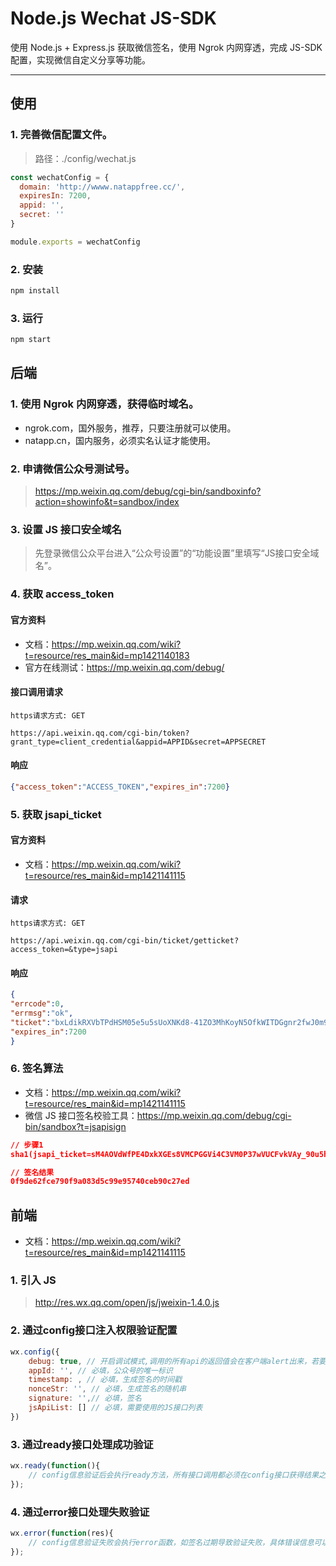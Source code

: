 # Node.js Wechat JS-SDK

使用 Node.js + Express.js 获取微信签名，使用 Ngrok 内网穿透，完成 JS-SDK 配置，实现微信自定义分享等功能。

----

## 使用

### 1. 完善微信配置文件。

> 路径：./config/wechat.js

```js
const wechatConfig = {
  domain: 'http://wwww.natappfree.cc/',
  expiresIn: 7200,
  appid: '',
  secret: ''
}

module.exports = wechatConfig
```

### 2. 安装

```bash
npm install
```

### 3. 运行

```bash
npm start
```

## 后端

### 1. 使用 Ngrok 内网穿透，获得临时域名。

* ngrok.com，国外服务，推荐，只要注册就可以使用。
* natapp.cn，国内服务，必须实名认证才能使用。

### 2. 申请微信公众号测试号。

> https://mp.weixin.qq.com/debug/cgi-bin/sandboxinfo?action=showinfo&t=sandbox/index

### 3. 设置 JS 接口安全域名

> 先登录微信公众平台进入“公众号设置”的“功能设置”里填写“JS接口安全域名”。

### 4. 获取 access_token

#### 官方资料

* 文档：https://mp.weixin.qq.com/wiki?t=resource/res_main&id=mp1421140183
* 官方在线测试：https://mp.weixin.qq.com/debug/

#### 接口调用请求

```
https请求方式: GET

https://api.weixin.qq.com/cgi-bin/token?grant_type=client_credential&appid=APPID&secret=APPSECRET
```

#### 响应

```json
{"access_token":"ACCESS_TOKEN","expires_in":7200}
```


### 5. 获取 jsapi_ticket

#### 官方资料

* 文档：https://mp.weixin.qq.com/wiki?t=resource/res_main&id=mp1421141115


#### 请求

```
https请求方式: GET

https://api.weixin.qq.com/cgi-bin/ticket/getticket?access_token=&type=jsapi
```


#### 响应

```json
{
"errcode":0,
"errmsg":"ok",
"ticket":"bxLdikRXVbTPdHSM05e5u5sUoXNKd8-41ZO3MhKoyN5OfkWITDGgnr2fwJ0m9E8NYzWKVZvdVtaUgWvsdshFKA",
"expires_in":7200
}
```


### 6. 签名算法

* 文档：https://mp.weixin.qq.com/wiki?t=resource/res_main&id=mp1421141115
* 微信 JS 接口签名校验工具：https://mp.weixin.qq.com/debug/cgi-bin/sandbox?t=jsapisign


```json
// 步骤1
sha1(jsapi_ticket=sM4AOVdWfPE4DxkXGEs8VMCPGGVi4C3VM0P37wVUCFvkVAy_90u5h9nbSlYy3-Sl-HhTdfl2fzFy1AOcHKP7qg&noncestr=Wm3WZYTPz0wzccnW&timestamp=1414587457&url=http://mp.weixin.qq.com?params=value)

// 签名结果
0f9de62fce790f9a083d5c99e95740ceb90c27ed
```

## 前端

* 文档：https://mp.weixin.qq.com/wiki?t=resource/res_main&id=mp1421141115


### 1. 引入 JS

> http://res.wx.qq.com/open/js/jweixin-1.4.0.js

### 2. 通过config接口注入权限验证配置

```js
wx.config({
    debug: true, // 开启调试模式,调用的所有api的返回值会在客户端alert出来，若要查看传入的参数，可以在pc端打开，参数信息会通过log打出，仅在pc端时才会打印。
    appId: '', // 必填，公众号的唯一标识
    timestamp: , // 必填，生成签名的时间戳
    nonceStr: '', // 必填，生成签名的随机串
    signature: '',// 必填，签名
    jsApiList: [] // 必填，需要使用的JS接口列表
})
```

### 3. 通过ready接口处理成功验证

```js
wx.ready(function(){
    // config信息验证后会执行ready方法，所有接口调用都必须在config接口获得结果之后，config是一个客户端的异步操作，所以如果需要在页面加载时就调用相关接口，则须把相关接口放在ready函数中调用来确保正确执行。对于用户触发时才调用的接口，则可以直接调用，不需要放在ready函数中。
});
```

### 4. 通过error接口处理失败验证

```js
wx.error(function(res){
    // config信息验证失败会执行error函数，如签名过期导致验证失败，具体错误信息可以打开config的debug模式查看，也可以在返回的res参数中查看，对于SPA可以在这里更新签名。
});
```







